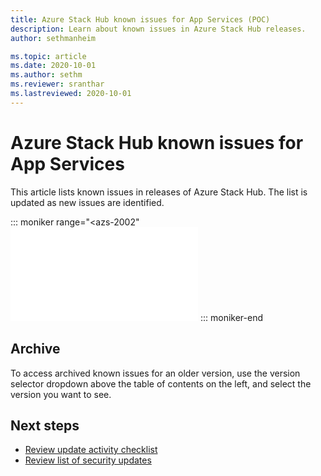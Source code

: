 ```yaml
---
title: Azure Stack Hub known issues for App Services (POC)
description: Learn about known issues in Azure Stack Hub releases.
author: sethmanheim

ms.topic: article
ms.date: 2020-10-01
ms.author: sethm
ms.reviewer: sranthar
ms.lastreviewed: 2020-10-01
---
```


# Azure Stack Hub known issues for App Services

This article lists known issues in releases of Azure Stack Hub. The list is updated as new issues are identified.

::: moniker range="<azs-2002"
![INCLUDE](/azure-stack/include/known-issue-a7bc45b7-ebb0-ea11-a812-000d3a5465d80.md)
::: moniker-end

## Archive

To access archived known issues for an older version, use the version selector dropdown above the table of contents on the left, and select the version you want to see.

## Next steps

- [Review update activity checklist](release-notes-checklist.md)
- [Review list of security updates](release-notes-security-updates.md)
